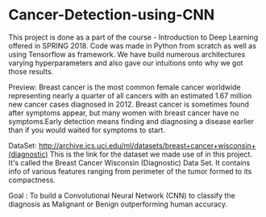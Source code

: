 # Cancer-Detection-using-CNN

This project is done as a part of the course - Introduction to Deep Learning offered in SPRING 2018. Code was made in Python from scratch as well as using Tensorflow as framework. We have build numerous architectures varying hyperparameters and also gave our intuitions onto why we got those results.

Preview:
Breast cancer is the most common female cancer worldwide representing nearly a quarter of all cancers with an estimated 1.67 million new cancer cases diagnosed in 2012. Breast cancer is sometimes found after symptoms appear, but many women with breast cancer have no symptoms.Early detection means finding and diagnosing a disease earlier than if you would waited for symptoms to start.

DataSet:
http://archive.ics.uci.edu/ml/datasets/breast+cancer+wisconsin+(diagnostic) This is the link for the dataset we made use of in this project. It's called the Breast Cancer Wisconsin (Diagnostic) Data Set. It contains info of various features ranging from perimeter of the tumor formed to its compactness.

Goal :
To build a Convolutional Neural Network (CNN) to classify the diagnosis as Malignant or Benign outperforming human accuracy.
